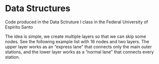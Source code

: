 # Data Structures
Code produced in the Data Sctruture I class in the Federal University of Espírito Santo

The idea is simple, we create multiple layers so that we can skip some nodes. See the following example list with 16 nodes and two layers. The upper layer works as an “express lane” that connects only the main outer stations, and the lower layer works as a “normal lane” that connects every station.